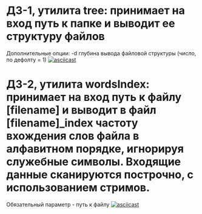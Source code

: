 # ДЗ-1, утилита tree: принимает на вход путь к папке и выводит ее структуру файлов
Дополнительные опции: -d глубина вывода файловой структуры (число, по дефолту = 1)
[![asciicast](https://asciinema.org/a/AHayZlVlEcPVRtPu65u9LEXH5.svg)](https://asciinema.org/a/AHayZlVlEcPVRtPu65u9LEXH5)

# ДЗ-2, утилита wordsIndex: принимает на вход путь к файлу [filename] и выводит в файл [filename]_index частоту вхождения слов файла в алфавитном порядке, игнорируя служебные символы. Входящие данные сканируются построчно, с использованием стримов.
Обязательный параметр - путь к файлу
[![asciicast](https://asciinema.org/a/Nfiv0OxDXeFAKSs9T7s2vMiqz.svg)](https://asciinema.org/a/Nfiv0OxDXeFAKSs9T7s2vMiqz)
